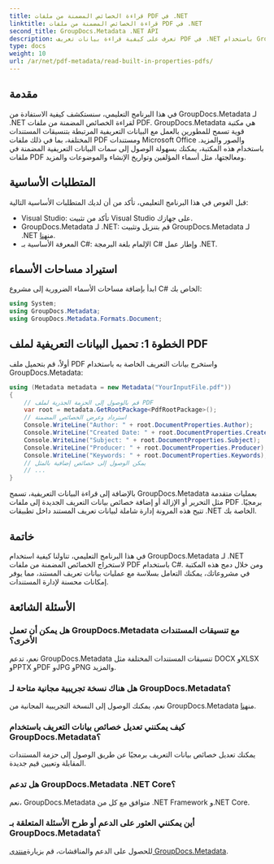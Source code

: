 ```yaml
---
title: قراءة الخصائص المضمنة من ملفات PDF في .NET
linktitle: قراءة الخصائص المضمنة من ملفات PDF في .NET
second_title: GroupDocs.Metadata .NET API
description: تعرف على كيفية قراءة بيانات تعريف PDF في .NET باستخدام GroupDocs.Metadata. يمكنك الوصول إلى أسماء المؤلفين وتواريخ الإنشاء والموضوعات والمزيد باستخدام كود C#.
type: docs
weight: 10
url: /ar/net/pdf-metadata/read-built-in-properties-pdfs/
---
```

## مقدمة
في هذا البرنامج التعليمي، سنستكشف كيفية الاستفادة من GroupDocs.Metadata لـ .NET لقراءة الخصائص المضمنة من ملفات PDF. GroupDocs.Metadata هي مكتبة قوية تسمح للمطورين بالعمل مع البيانات التعريفية المرتبطة بتنسيقات المستندات المختلفة، بما في ذلك ملفات PDF ومستندات Microsoft Office والصور والمزيد. باستخدام هذه المكتبة، يمكنك بسهولة الوصول إلى سمات البيانات التعريفية المضمنة في ملفات PDF ومعالجتها، مثل أسماء المؤلفين وتواريخ الإنشاء والموضوعات والمزيد.
## المتطلبات الأساسية
قبل الغوص في هذا البرنامج التعليمي، تأكد من أن لديك المتطلبات الأساسية التالية:
- Visual Studio: تأكد من تثبيت Visual Studio على جهازك.
-  GroupDocs.Metadata لـ .NET: قم بتنزيل وتثبيت GroupDocs.Metadata لـ .NET من[هنا](https://releases.groupdocs.com/metadata/net/).
- المعرفة الأساسية بـ C#: الإلمام بلغة البرمجة C# وإطار عمل .NET.

## استيراد مساحات الأسماء
ابدأ بإضافة مساحات الأسماء الضرورية إلى مشروع C# الخاص بك:
```csharp
using System;
using GroupDocs.Metadata;
using GroupDocs.Metadata.Formats.Document;
```
## الخطوة 1: تحميل البيانات التعريفية لملف PDF
أولاً، قم بتحميل ملف PDF واستخرج بيانات التعريف الخاصة به باستخدام GroupDocs.Metadata:
```csharp
using (Metadata metadata = new Metadata("YourInputFile.pdf"))
{
    // قم بالوصول إلى الحزمة الجذرية لملف PDF
    var root = metadata.GetRootPackage<PdfRootPackage>();
    // استرداد وعرض الخصائص المضمنة
    Console.WriteLine("Author: " + root.DocumentProperties.Author);
    Console.WriteLine("Created Date: " + root.DocumentProperties.CreatedDate);
    Console.WriteLine("Subject: " + root.DocumentProperties.Subject);
    Console.WriteLine("Producer: " + root.DocumentProperties.Producer);
    Console.WriteLine("Keywords: " + root.DocumentProperties.Keywords);
    // يمكن الوصول إلى خصائص إضافية بالمثل
    // ...
}
```
بالإضافة إلى قراءة البيانات التعريفية، تسمح GroupDocs.Metadata بعمليات متقدمة مثل التحرير أو الإزالة أو إضافة خصائص بيانات التعريف الجديدة إلى ملفات PDF برمجيًا. تتيح هذه المرونة إدارة شاملة لبيانات تعريف المستند داخل تطبيقات .NET الخاصة بك.
## خاتمة
في هذا البرنامج التعليمي، تناولنا كيفية استخدام GroupDocs.Metadata لـ .NET لاستخراج الخصائص المضمنة من ملفات PDF باستخدام C#. ومن خلال دمج هذه المكتبة في مشروعاتك، يمكنك التعامل بسلاسة مع عمليات بيانات تعريف المستند، مما يوفر إمكانات محسنة لإدارة المستندات.

## الأسئلة الشائعة
### هل يمكن أن تعمل GroupDocs.Metadata مع تنسيقات المستندات الأخرى؟
نعم، تدعم GroupDocs.Metadata تنسيقات المستندات المختلفة مثل DOCX وXLSX وPPTX وPDF وJPG وPNG والمزيد.
### هل هناك نسخة تجريبية مجانية متاحة لـ GroupDocs.Metadata؟
نعم، يمكنك الوصول إلى النسخة التجريبية المجانية من GroupDocs.Metadata من[هنا](https://releases.groupdocs.com/).
### كيف يمكنني تعديل خصائص بيانات التعريف باستخدام GroupDocs.Metadata؟
يمكنك تعديل خصائص بيانات التعريف برمجيًا عن طريق الوصول إلى حزمة المستندات المقابلة وتعيين قيم جديدة.
### هل تدعم GroupDocs.Metadata .NET Core؟
نعم، GroupDocs.Metadata متوافق مع كل من .NET Framework و.NET Core.
### أين يمكنني العثور على الدعم أو طرح الأسئلة المتعلقة بـ GroupDocs.Metadata؟
 للحصول على الدعم والمناقشات، قم بزيارة[منتدى GroupDocs.Metadata](https://forum.groupdocs.com/c/metadata/14).